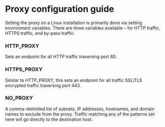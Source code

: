 # Proxy configuration guide
Setting the proxy on a Linux installation is primarily done via setting environment variables. There are three variables available – for HTTP traffic, HTTPS traffic, and by-pass traffic.

### HTTP_PROXY
Sets an endpoint for all HTTP traffic traversing port 80.
### HTTPS_PROXY
Similar to HTTP_PROXY, this sets an endpoint for all traffic SSL\TLS encrypted traffic traversing port 443.
### NO_PROXY
A comma-delimited list of subnets, IP addresses, hostnames, and domain names to exclude from the proxy. Traffic matching any of the patterns set here will go directly to the destination host.
